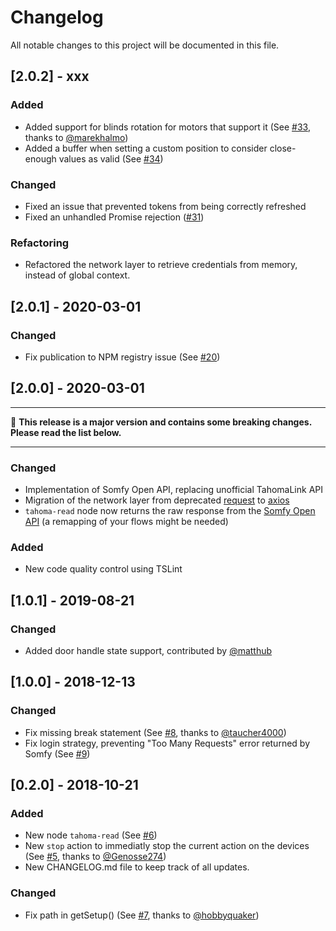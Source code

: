 # Changelog
All notable changes to this project will be documented in this file.

## [2.0.2] - xxx

### Added

- Added support for blinds rotation for motors that support it (See [#33](https://github.com/nikkow/node-red-contrib-tahoma/pull/33), thanks to [@marekhalmo](https://github.com/marekhalmo))
- Added a buffer when setting a custom position to consider close-enough values as valid (See [#34](https://github.com/nikkow/node-red-contrib-tahoma/issues/34))

### Changed

- Fixed an issue that prevented tokens from being correctly refreshed
- Fixed an unhandled Promise rejection ([#31](https://github.com/nikkow/node-red-contrib-tahoma/issues/31))

### Refactoring

- Refactored the network layer to retrieve credentials from memory, instead of global context.

## [2.0.1] - 2020-03-01

### Changed

- Fix publication to NPM registry issue (See [#20](https://github.com/nikkow/node-red-contrib-tahoma/issues/20))

## [2.0.0] - 2020-03-01

****
🚨 **This release is a major version and contains some breaking changes. Please read the list below.**
****

### Changed

- Implementation of Somfy Open API, replacing unofficial TahomaLink API
- Migration of the network layer from deprecated [request](https://www.npmjs.com/package/request) to [axios](https://www.npmjs.com/package/axios)
- `tahoma-read` node now returns the raw response from the [Somfy Open API](https://developer.somfy.com/somfy-open-api/apis/get/site/%7BsiteId%7D/device}) (a remapping of your flows might be needed)

### Added

- New code quality control using TSLint 

## [1.0.1] - 2019-08-21

### Changed

- Added door handle state support, contributed by [@matthub](https://github.com/matthub)

## [1.0.0] - 2018-12-13

### Changed

- Fix missing break statement (See [#8](https://github.com/nikkow/node-red-contrib-tahoma/pull/8), thanks to [@taucher4000](https://github.com/taucher4000))
- Fix login strategy, preventing "Too Many Requests" error returned by Somfy (See [#9](https://github.com/nikkow/node-red-contrib-tahoma/issues/9))

## [0.2.0] - 2018-10-21

### Added

- New node `tahoma-read` (See [#6](https://github.com/nikkow/node-red-contrib-tahoma/issues/6))
- New `stop` action to immediatly stop the current action on the devices (See [#5](https://github.com/nikkow/node-red-contrib-tahoma/pull/5), thanks to [@Genosse274](https://github.com/Genosse274))
- New CHANGELOG.md file to keep track of all updates.

### Changed

- Fix path in getSetup() (See [#7](https://github.com/nikkow/node-red-contrib-tahoma/pull/7), thanks to [@hobbyquaker](https://github.com/hobbyquaker))
